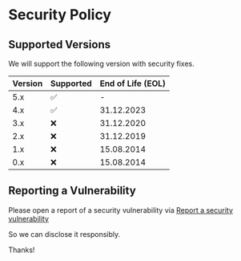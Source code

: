 # Security Policy

## Supported Versions

We will support the following version with security fixes.

| Version | Supported          | End of Life (EOL) |
|---------|--------------------|-------------------|
| 5.x     | :white_check_mark: | -                 |
| 4.x     | :white_check_mark: | 31.12.2023        |
| 3.x     | :x:                | 31.12.2020        |
| 2.x     | :x:                | 31.12.2019        |
| 1.x     | :x:                | 15.08.2014        |
| 0.x     | :x:                | 15.08.2014        |


## Reporting a Vulnerability

Please open a report of a security vulnerability via
[Report a security vulnerability](https://github.com/urlaubsverwaltung/urlaubsverwaltung/security/advisories/new)

So we can disclose it responsibly.

Thanks!
